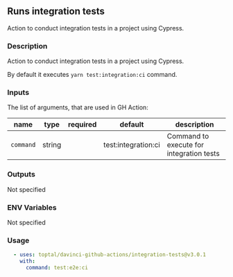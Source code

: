 ## Runs integration tests

Action to conduct integration tests in a project using Cypress.

### Description

Action to conduct integration tests in a project using Cypress.

By default it executes `yarn test:integration:ci` command.

### Inputs

The list of arguments, that are used in GH Action:

| name      | type   | required | default             | description                              |
| --------- | ------ | -------- | ------------------- | ---------------------------------------- |
| `command` | string |          | test:integration:ci | Command to execute for integration tests |

### Outputs

Not specified

### ENV Variables

Not specified

### Usage

```yaml
  - uses: toptal/davinci-github-actions/integration-tests@v3.0.1
    with:
      command: test:e2e:ci
```
